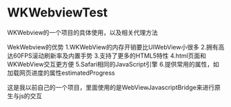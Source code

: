 # WKWebviewTest
WKWebview的一个项目的具体使用，以及相关代理方法

WekWebview的优势
1.WKWebView的内存开销要比UIWebView小很多
2.拥有高达60FPS滚动刷新率及内置手势
3.支持了更多的HTML5特性
4.html页面和WKWebView交互更方便
5.Safari相同的JavaScript引擎
6.提供常用的属性，如加载网页进度的属性estimatedProgress

这是我以前自己的一个项目，里面使用的是WebViewJavascriptBridge来进行原生与js的交互

